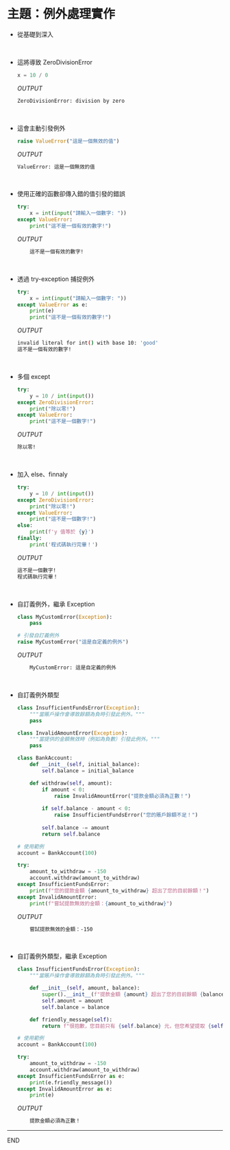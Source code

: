 # 主題：例外處理實作
- 從基礎到深入

</br>


- 這將導致 ZeroDivisionError
    ```python
    x = 10 / 0 
    ```
    _OUTPUT_
    ```bash
    ZeroDivisionError: division by zero
    ```

</br>

- 這會主動引發例外
    ```python
    raise ValueError("這是一個無效的值")
    ```
    _OUTPUT_
    ```bash
    ValueError: 這是一個無效的值
    ```

</br>

  - 使用正確的函數卻傳入錯的值引發的錯誤
    ```python
    try:
        x = int(input("請輸入一個數字: "))
    except ValueError:
        print("這不是一個有效的數字!")
    ```
    _OUTPUT_
    ```bash
        這不是一個有效的數字!
    ```

</br>

  - 透過 try-exception 捕捉例外
    ```python
    try:
        x = int(input("請輸入一個數字: "))
    except ValueError as e:
        print(e)
        print("這不是一個有效的數字!")
    ```
    _OUTPUT_
    ```bash
    invalid literal for int() with base 10: 'good'
    這不是一個有效的數字!
    ```

</br>

- 多個 except
    ```python
    try:
        y = 10 / int(input())
    except ZeroDivisionError:
        print("除以零!")
    except ValueError:
        print("這不是一個數字!")
    ```
    _OUTPUT_
    ```bash
    除以零!
    ```

</br>

- 加入 else、finnaly
    ```python
    try:
        y = 10 / int(input())
    except ZeroDivisionError:
        print("除以零!")
    except ValueError:
        print("這不是一個數字!")
    else:
        print(f'y 值等於 {y}')
    finally:
        print('程式碼執行完畢！')
    ```
    _OUTPUT_
    ```bash
    這不是一個數字!
    程式碼執行完畢！
    ```

</br>

- 自訂義例外，繼承 Exception
    ```python
    class MyCustomError(Exception):
        pass

    # 引發自訂義例外
    raise MyCustomError("這是自定義的例外")
    ```
    _OUTPUT_
    ```bash
        MyCustomError: 這是自定義的例外
    ```

</br>


- 自訂義例外類型
    ```python
    class InsufficientFundsError(Exception):
        """當賬戶操作會導致餘額為負時引發此例外。"""
        pass

    class InvalidAmountError(Exception):
        """當提供的金額無效時（例如為負數）引發此例外。"""
        pass

    class BankAccount:
        def __init__(self, initial_balance):
            self.balance = initial_balance

        def withdraw(self, amount):
            if amount < 0:
                raise InvalidAmountError("提款金額必須為正數！")
            
            if self.balance - amount < 0:
                raise InsufficientFundsError("您的賬戶餘額不足！")
            
            self.balance -= amount
            return self.balance

    # 使用範例
    account = BankAccount(100)

    try:
        amount_to_withdraw = -150
        account.withdraw(amount_to_withdraw)
    except InsufficientFundsError:
        print(f"您的提款金額 {amount_to_withdraw} 超出了您的目前餘額！")
    except InvalidAmountError:
        print(f"嘗試提款無效的金額：{amount_to_withdraw}")
    ```
    _OUTPUT_
    ```bash
        嘗試提款無效的金額：-150
    ```

</br>

  - 自訂義例外類型，繼承 Exception
    ```python
    class InsufficientFundsError(Exception):
        """當賬戶操作會導致餘額為負時引發此例外。"""

        def __init__(self, amount, balance):
            super().__init__(f"提款金額 {amount} 超出了您的目前餘額 {balance}！")
            self.amount = amount
            self.balance = balance

        def friendly_message(self):
            return f"很抱歉，您目前只有 {self.balance} 元，但您希望提取 {self.amount} 元。"

    # 使用範例
    account = BankAccount(100)

    try:
        amount_to_withdraw = -150
        account.withdraw(amount_to_withdraw)
    except InsufficientFundsError as e:
        print(e.friendly_message())
    except InvalidAmountError as e:
        print(e)

    ```
    _OUTPUT_
    ```bash
        提款金額必須為正數！
    ```

---

END